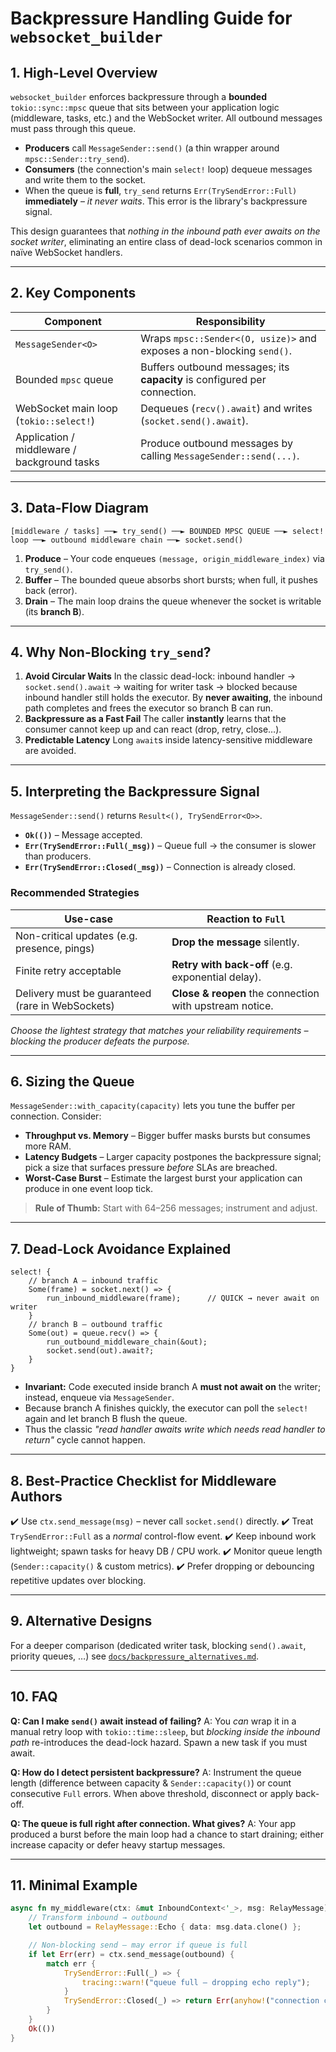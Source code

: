 # Backpressure Handling Guide for `websocket_builder`

## 1. High-Level Overview

`websocket_builder` enforces backpressure through a **bounded** `tokio::sync::mpsc` queue that sits between your application logic (middleware, tasks, etc.) and the WebSocket writer.  All outbound messages must pass through this queue.

* **Producers** call `MessageSender::send()` (a thin wrapper around `mpsc::Sender::try_send`).
* **Consumers** (the connection's main `select!` loop) dequeue messages and write them to the socket.
* When the queue is **full**, `try_send` returns `Err(TrySendError::Full)` **immediately** – _it never waits_.  This error is the library's backpressure signal.

This design guarantees that _nothing in the inbound path ever awaits on the socket writer_, eliminating an entire class of dead-lock scenarios common in naïve WebSocket handlers.

---

## 2. Key Components

| Component                                   | Responsibility                                                      |
|---------------------------------------------|----------------------------------------------------------------------|
| `MessageSender<O>`                          | Wraps `mpsc::Sender<(O, usize)>` and exposes a non-blocking `send()`. |
| Bounded `mpsc` queue                        | Buffers outbound messages; its **capacity** is configured per connection. |
| WebSocket main loop (`tokio::select!`)      | Dequeues (`recv().await`) and writes (`socket.send().await`).         |
| Application / middleware / background tasks | Produce outbound messages by calling `MessageSender::send(...)`.      |

---

## 3. Data-Flow Diagram

```text
[middleware / tasks] ──► try_send() ──► BOUNDED MPSC QUEUE ──► select! loop ──► outbound middleware chain ──► socket.send()
```

1. **Produce** – Your code enqueues `(message, origin_middleware_index)` via `try_send()`.
2. **Buffer** – The bounded queue absorbs short bursts; when full, it pushes back (error).
3. **Drain** – The main loop drains the queue whenever the socket is writable (its **branch B**).

---

## 4. Why Non-Blocking `try_send`?

1. **Avoid Circular Waits**
   In the classic dead-lock: inbound handler → `socket.send().await` → waiting for writer task → blocked because inbound handler still holds the executor.  By **never awaiting**, the inbound path completes and frees the executor so branch B can run.
2. **Backpressure as a Fast Fail**
   The caller **instantly** learns that the consumer cannot keep up and can react (drop, retry, close…).
3. **Predictable Latency**
   Long `await`s inside latency-sensitive middleware are avoided.

---

## 5. Interpreting the Backpressure Signal

`MessageSender::send()` returns `Result<(), TrySendError<O>>`.

* **`Ok(())`** – Message accepted.
* **`Err(TrySendError::Full(_msg))`** – Queue full → the consumer is slower than producers.
* **`Err(TrySendError::Closed(_msg))`** – Connection is already closed.

### Recommended Strategies

| Use-case                                        | Reaction to `Full`                                           |
|-------------------------------------------------|--------------------------------------------------------------|
| Non-critical updates (e.g. presence, pings)     | **Drop the message** silently.                               |
| Finite retry acceptable                          | **Retry with back-off** (e.g. exponential delay).            |
| Delivery must be guaranteed (rare in WebSockets) | **Close & reopen** the connection with upstream notice.      |

_Choose the lightest strategy that matches your reliability requirements – blocking the producer defeats the purpose._

---

## 6. Sizing the Queue

`MessageSender::with_capacity(capacity)` lets you tune the buffer per connection.  Consider:

* **Throughput vs. Memory** – Bigger buffer masks bursts but consumes more RAM.
* **Latency Budgets** – Larger capacity postpones the backpressure signal; pick a size that surfaces pressure _before_ SLAs are breached.
* **Worst-Case Burst** – Estimate the largest burst your application can produce in one event loop tick.

> **Rule of Thumb:** Start with 64–256 messages; instrument and adjust.

---

## 7. Dead-Lock Avoidance Explained

```text
select! {
    // branch A – inbound traffic
    Some(frame) = socket.next() => {
        run_inbound_middleware(frame);      // QUICK → never await on writer
    }
    // branch B – outbound traffic
    Some(out) = queue.recv() => {
        run_outbound_middleware_chain(&out);
        socket.send(out).await?;
    }
}
```

* **Invariant:** Code executed inside branch A **must not await on** the writer; instead, enqueue via `MessageSender`.
* Because branch A finishes quickly, the executor can poll the `select!` again and let branch B flush the queue.
* Thus the classic _"read handler awaits write which needs read handler to return"_ cycle cannot happen.

---

## 8. Best-Practice Checklist for Middleware Authors

✔️ Use `ctx.send_message(msg)` – never call `socket.send()` directly.
✔️ Treat `TrySendError::Full` as a _normal_ control-flow event.
✔️ Keep inbound work lightweight; spawn tasks for heavy DB / CPU work.
✔️ Monitor queue length (`Sender::capacity()` & custom metrics).
✔️ Prefer dropping or debouncing repetitive updates over blocking.

---

## 9. Alternative Designs

For a deeper comparison (dedicated writer task, blocking `send().await`, priority queues, …) see [`docs/backpressure_alternatives.md`](mdc:backpressure_alternatives.md).

---

## 10. FAQ

**Q: Can I make `send()` await instead of failing?**
A: You _can_ wrap it in a manual retry loop with `tokio::time::sleep`, but _blocking inside the inbound path_ re-introduces the dead-lock hazard. Spawn a new task if you must await.

**Q: How do I detect persistent backpressure?**
A: Instrument the queue length (difference between capacity & `Sender::capacity()`) or count consecutive `Full` errors. When above threshold, disconnect or apply back-off.

**Q: The queue is full right after connection. What gives?**
A: Your app produced a burst before the main loop had a chance to start draining; either increase capacity or defer heavy startup messages.

---

## 11. Minimal Example

```rust
async fn my_middleware(ctx: &mut InboundContext<'_>, msg: RelayMessage) -> Result<()> {
    // Transform inbound → outbound
    let outbound = RelayMessage::Echo { data: msg.data.clone() };

    // Non-blocking send – may error if queue is full
    if let Err(err) = ctx.send_message(outbound) {
        match err {
            TrySendError::Full(_) => {
                tracing::warn!("queue full – dropping echo reply");
            }
            TrySendError::Closed(_) => return Err(anyhow!("connection closed")),
        }
    }
    Ok(())
}
```